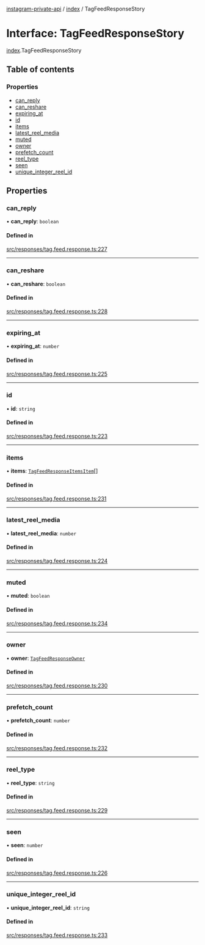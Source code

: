 [instagram-private-api](../../README.md) / [index](../../modules/index.md) / TagFeedResponseStory

# Interface: TagFeedResponseStory

[index](../../modules/index.md).TagFeedResponseStory

## Table of contents

### Properties

- [can\_reply](TagFeedResponseStory.md#can_reply)
- [can\_reshare](TagFeedResponseStory.md#can_reshare)
- [expiring\_at](TagFeedResponseStory.md#expiring_at)
- [id](TagFeedResponseStory.md#id)
- [items](TagFeedResponseStory.md#items)
- [latest\_reel\_media](TagFeedResponseStory.md#latest_reel_media)
- [muted](TagFeedResponseStory.md#muted)
- [owner](TagFeedResponseStory.md#owner)
- [prefetch\_count](TagFeedResponseStory.md#prefetch_count)
- [reel\_type](TagFeedResponseStory.md#reel_type)
- [seen](TagFeedResponseStory.md#seen)
- [unique\_integer\_reel\_id](TagFeedResponseStory.md#unique_integer_reel_id)

## Properties

### can\_reply

• **can\_reply**: `boolean`

#### Defined in

[src/responses/tag.feed.response.ts:227](https://github.com/Nerixyz/instagram-private-api/blob/0e0721c/src/responses/tag.feed.response.ts#L227)

___

### can\_reshare

• **can\_reshare**: `boolean`

#### Defined in

[src/responses/tag.feed.response.ts:228](https://github.com/Nerixyz/instagram-private-api/blob/0e0721c/src/responses/tag.feed.response.ts#L228)

___

### expiring\_at

• **expiring\_at**: `number`

#### Defined in

[src/responses/tag.feed.response.ts:225](https://github.com/Nerixyz/instagram-private-api/blob/0e0721c/src/responses/tag.feed.response.ts#L225)

___

### id

• **id**: `string`

#### Defined in

[src/responses/tag.feed.response.ts:223](https://github.com/Nerixyz/instagram-private-api/blob/0e0721c/src/responses/tag.feed.response.ts#L223)

___

### items

• **items**: [`TagFeedResponseItemsItem`](TagFeedResponseItemsItem.md)[]

#### Defined in

[src/responses/tag.feed.response.ts:231](https://github.com/Nerixyz/instagram-private-api/blob/0e0721c/src/responses/tag.feed.response.ts#L231)

___

### latest\_reel\_media

• **latest\_reel\_media**: `number`

#### Defined in

[src/responses/tag.feed.response.ts:224](https://github.com/Nerixyz/instagram-private-api/blob/0e0721c/src/responses/tag.feed.response.ts#L224)

___

### muted

• **muted**: `boolean`

#### Defined in

[src/responses/tag.feed.response.ts:234](https://github.com/Nerixyz/instagram-private-api/blob/0e0721c/src/responses/tag.feed.response.ts#L234)

___

### owner

• **owner**: [`TagFeedResponseOwner`](TagFeedResponseOwner.md)

#### Defined in

[src/responses/tag.feed.response.ts:230](https://github.com/Nerixyz/instagram-private-api/blob/0e0721c/src/responses/tag.feed.response.ts#L230)

___

### prefetch\_count

• **prefetch\_count**: `number`

#### Defined in

[src/responses/tag.feed.response.ts:232](https://github.com/Nerixyz/instagram-private-api/blob/0e0721c/src/responses/tag.feed.response.ts#L232)

___

### reel\_type

• **reel\_type**: `string`

#### Defined in

[src/responses/tag.feed.response.ts:229](https://github.com/Nerixyz/instagram-private-api/blob/0e0721c/src/responses/tag.feed.response.ts#L229)

___

### seen

• **seen**: `number`

#### Defined in

[src/responses/tag.feed.response.ts:226](https://github.com/Nerixyz/instagram-private-api/blob/0e0721c/src/responses/tag.feed.response.ts#L226)

___

### unique\_integer\_reel\_id

• **unique\_integer\_reel\_id**: `string`

#### Defined in

[src/responses/tag.feed.response.ts:233](https://github.com/Nerixyz/instagram-private-api/blob/0e0721c/src/responses/tag.feed.response.ts#L233)
